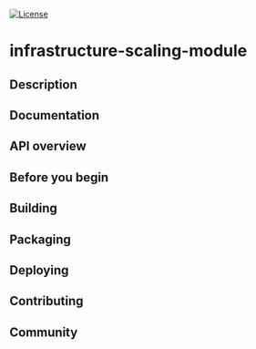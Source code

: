 [![License](https://img.shields.io/badge/License-EPL%201.0-red.svg)](https://opensource.org/licenses/EPL-1.0)
# infrastructure-scaling-module
## Description
## Documentation
## API overview
## Before you begin
## Building
## Packaging
## Deploying
## Contributing
## Community
